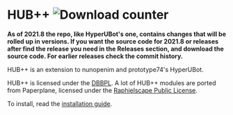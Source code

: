 # HUB++ ![Download counter](https://img.shields.io/github/downloads/userbot8895/HUB-Plus/latest/total?color=%23aaaaa&label=downloads)
**As of 2021.8 the repo, like HyperUBot's one, contains changes that will be rolled up in versions. If you want the source code for 2021.8 or releases after find the release you need in the Releases section, and download the source code. For earlier releases check the commit history.**

HUB++ is an extension to nunopenim and prototype74's HyperUBot.

HUB++ is licensed under the [DBBPL](https://github.com/userbot8895/HUB-Plus/blob/master/licenses/DBBPL.md). A lot of HUB++ modules are ported from Paperplane, licensed under the [Raphielscape Public License](https://github.com/userbot8895/HUB-Plus/blob/master/licenses/RPL.txt).

To install, read the [installation guide](https://github.com/userbot8895/HUB-Plus/blob/master/guides/Install.md).
